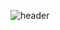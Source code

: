 ![header](https://capsule-render.vercel.app/api?type=venom&color=0:ADD8E6,100:D8BFD8&height=200&section=header&text=welcome%20to%20jisoo%27s%20github&fontSize=40&fontColor=000000&animation=fadeIn)
